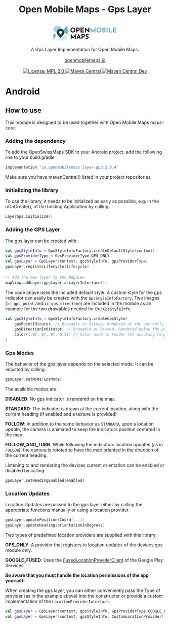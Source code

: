 <h1 align="center">Open Mobile Maps - Gps Layer</h1>
<br />
<div align="center">
  <img width="200" height="45" src="../logo.svg" />
  <br />
  <br />
  A Gps Layer Implementation for Open Mobile Maps.
  <br />
  <br />
  <a href="https://openmobilemaps.io/">openmobilemaps.io</a>
</div>
<br />

<div align="center">
    <!-- License -->
    <a href="https://github.com/openmobilemaps/layer-gps/blob/master/LICENSE">
      <img alt="License: MPL 2.0" src="https://img.shields.io/badge/License-MPL%202.0-brightgreen.svg">
    </a>
    <a href="https://search.maven.org/search?q=g:%22io.openmobilemaps%22%20AND%20a:%22layer-gps%22">
      <img alt="Maven Central" src="https://img.shields.io/maven-central/v/io.openmobilemaps/layer-gps.svg?label=Maven%20Central">
    </a>
    <a href="https://search.maven.org/search?q=g:%22io.openmobilemaps%22%20AND%20a:%22layer-gps-dev%22">
      <img alt="Maven Central Dev" src="https://img.shields.io/maven-central/v/io.openmobilemaps/layer-gps-dev.svg?label=Maven%20Central">
    </a>
</div>


<h1>Android</h1>

## How to use

This module is designed to be used together with Open Mobile Maps maps-core.

### Adding the dependency

To add the OpenSwissMaps SDK to your Android project, add the following line to your build.gradle

```groovy
implementation 'io.openmobilemaps:layer-gps:2.0.4'
```

Make sure you have mavenCentral() listed in your project repositories. 

### Initializing the library

To use the library, it needs to be initialized as early as possible, e.g. in the oOnCreate(), of the hosting Application by calling:
```kotlin
LayerGps.initialize()
```

### Adding the GPS Layer

The gps layer can be created with:

```kotlin
val gpsStyleInfo = GpsStyleInfoFactory.createDefaultStyle(context)
val gpsProviderType = GpsProviderType.GPS_ONLY
val gpsLayer = GpsLayer(context, gpsStyleInfo, gpsProviderType)
gpsLayer.registerLifecycle(lifecycle)

// Add the new layer to the MapView
mapView.addLayer(gpsLayer.asLayerInterface())
```

The code above uses the included default style. A custom style for the gps indicator can easily be created with the `GpsStyleInfoFactory`.
Two images (`ic_gps_point` and `ic_gps_direction`) are included in the module as an example for the two drawables needed for the `GpsStyleInfo`.

```kotlin
val gpsStyleInfo = GpsStyleInfoFactory.createGpsStyle(
    gpsPointIdicator, // Drawable or Bitmap. Rendered at the currently provided location
    gpsDirectionIndicator, // Drawable or Bitmap. Rendered below the point indicator, indicating the device orientation
    Color(1.0f, 0f, 0f, 0.2f) // Color used to render the accuracy range of the currently provided location
)
```

### Gps Modes

The behavior of the gps layer depends on the selected mode. It can be adjusted by calling:
```kotlin
gpsLayer.setMode(GpsMode)
```

The available modes are:

**DISABLED**: No gps indicator is rendered on the map.

**STANDARD**: The indicator is drawn  at the current location, along with the current heading (if enabled and a texture is provided)

**FOLLOW**: In addition to the same behavior as `STANDARD`, upon a location update, the camera is animated to keep the indicators position centered in the map.

**FOLLOW_AND_TURN**: While following the indicators location updates (as in `FOLLOW`), the camera is rotated to have the map oriented in the direction of the current heading.

Listening to and rendering the devices current orientation can be enabled or disabled by calling:
```kotlin
gpsLayer.setHeadingEnabled(enabled)
```

### Location Updates

Location Updates are passed to the gps layer either by calling the appropriate functions manually or using a location provider.

```kotlin
gpsLayer.updatePosition(Coord(...))
gpsLayer.updateHeading(orientationInDegrees)
```

Two types of predefined location providers are supplied with this library:

**GPS_ONLY**: A provider that registers to location updates of the devices gps module only.

**GOOGLE_FUSED**: Uses the [FusedLocationProviderClient](https://developers.google.com/android/reference/com/google/android/gms/location/FusedLocationProviderClient.html) of the Google Play Services

**Be aware that you must handle the location permissions of the app yourself!**

When creating the gps layer, you can either conveniently pass the Type of provider (as in the example above) into the constructor or provide a custom implementation of the `LocationProviderInterface`.

```kotlin
val gpsLayer = GpsLayer(context, gpsStyleInfo, GpsProviderType.GOOGLE_FUSED) // use a supplied provider
val gpsLayer = GpsLayer(context, gpsStyleInfo, CustomLocationProvider()) // use a custom implementation of the LocationProviderInterface
```

